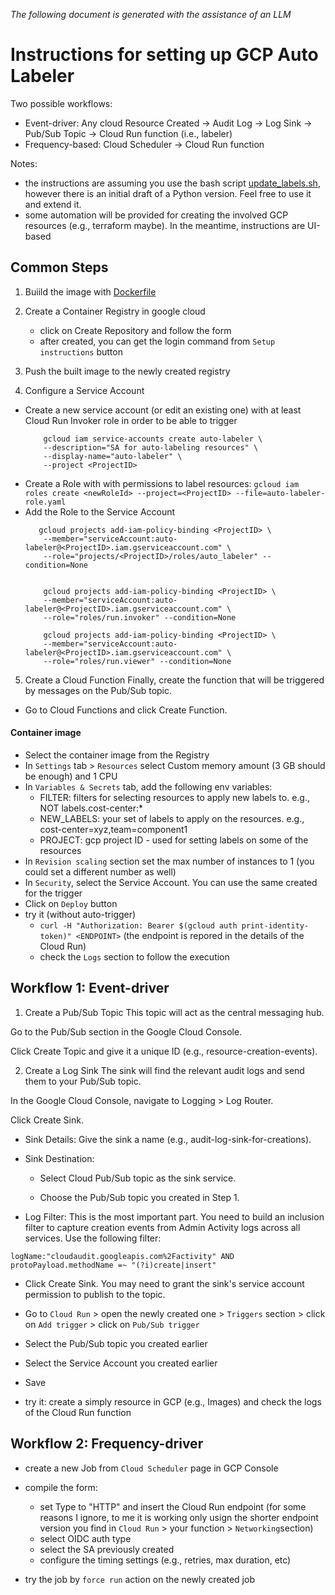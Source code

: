 _The following document is generated with the assistance of an LLM_
# Instructions for setting up GCP Auto Labeler
Two possible workflows:
- Event-driver: Any cloud Resource Created → Audit Log → Log Sink → Pub/Sub Topic → Cloud Run function (i.e., labeler)
- Frequency-based: Cloud Scheduler -> Cloud Run function

Notes:
- the instructions are assuming you use the bash script [update_labels.sh](./cloud-run-app/update_labels.sh), however there is an initial draft of a Python version. Feel free to use it and extend it.
- some automation will be provided for creating the involved GCP resources (e.g., terraform maybe). In the meantime, instructions are UI-based


## Common Steps

1. Buiild the image with [Dockerfile](./cloud-run-app/Dockerfile)

2. Create a Container Registry in google cloud
    - click on Create Repository and follow the form
    - after created, you can get the login command from `Setup instructions` button

3. Push the built image to the newly created registry

4. Configure a Service Account
- Create a new service account (or edit an existing one) with at least Cloud Run Invoker role in order to be able to trigger
    ```
        gcloud iam service-accounts create auto-labeler \
        --description="SA for auto-labeling resources" \
        --display-name="auto-labeler" \
        --project <ProjectID>
    ```
- Create a Role with with permissions to label resources:
    `gcloud iam roles create <newRoleId> --project=<ProjectID> --file=auto-labeler-role.yaml`
- Add the Role to the Service Account
    ```
       gcloud projects add-iam-policy-binding <ProjectID> \
        --member="serviceAccount:auto-labeler@<ProjectID>.iam.gserviceaccount.com" \
        --role="projects/<ProjectID>/roles/auto_labeler" --condition=None


        gcloud projects add-iam-policy-binding <ProjectID> \
        --member="serviceAccount:auto-labeler@<ProjectID>.iam.gserviceaccount.com" \
        --role="roles/run.invoker" --condition=None
        
        gcloud projects add-iam-policy-binding <ProjectID> \
        --member="serviceAccount:auto-labeler@<ProjectID>.iam.gserviceaccount.com" \
        --role="roles/run.viewer" --condition=None 
     ```

5. Create a Cloud Function
Finally, create the function that will be triggered by messages on the Pub/Sub topic.

- Go to Cloud Functions and click Create Function.

#### Container image

- Select the container image from the Registry
- In `Settings` tab > `Resources` select Custom memory amount (3 GB should be enough) and 1 CPU
- In `Variables & Secrets` tab, add the following env variables:
    - FILTER: filters for selecting resources to apply new labels to. e.g., NOT labels.cost-center:*
    - NEW_LABELS: your set of labels to apply on the resources. e.g., cost-center=xyz,team=component1
    - PROJECT: gcp project ID - used for setting labels on some of the resources
- In `Revision scaling` section set the max number of instances to 1 (you could set a different number as well)
- In `Security`, select the Service Account. You can use the same created for the trigger
- Click on `Deploy` button
- try it (without auto-trigger)
    - `curl -H "Authorization: Bearer $(gcloud auth print-identity-token)" <ENDPOINT>` (the endpoint is repored in the details of the Cloud Run)
    - check the `Logs` section to follow the execution


## Workflow 1: Event-driver

1. Create a Pub/Sub Topic
This topic will act as the central messaging hub.

Go to the Pub/Sub section in the Google Cloud Console.

Click Create Topic and give it a unique ID (e.g., resource-creation-events).

2. Create a Log Sink
The sink will find the relevant audit logs and send them to your Pub/Sub topic.

In the Google Cloud Console, navigate to Logging > Log Router.

Click Create Sink.

- Sink Details: Give the sink a name (e.g., audit-log-sink-for-creations).

- Sink Destination:

    - Select Cloud Pub/Sub topic as the sink service.

    - Choose the Pub/Sub topic you created in Step 1.

- Log Filter: This is the most important part. You need to build an inclusion filter to capture creation events from Admin Activity logs across all services. Use the following filter:

```code
logName:"cloudaudit.googleapis.com%2Factivity" AND
protoPayload.methodName =~ "(?i)create|insert"
```

- Click Create Sink. You may need to grant the sink's service account permission to publish to the topic.

- Go to `Cloud Run` > open the newly created one > `Triggers` section > click on `Add trigger` > click on `Pub/Sub trigger`

- Select the Pub/Sub topic you created earlier

- Select the Service Account you created earlier

- Save

- try it: create a simply resource in GCP (e.g., Images) and check the logs of the Cloud Run function


## Workflow 2: Frequency-driver
- create a new Job from `Cloud Scheduler` page in GCP Console

- compile the form:
    - set Type to "HTTP" and insert the Cloud Run endpoint (for some reasons I ignore, to me it is working only usign the shorter endpoint version you find in `Cloud Run` > your function > `Networking`section)
    - select OIDC auth type
    - select the SA previously created
    - configure the timing settings (e.g., retries, max duration, etc)
- try the job by `force run` action on the newly created job

